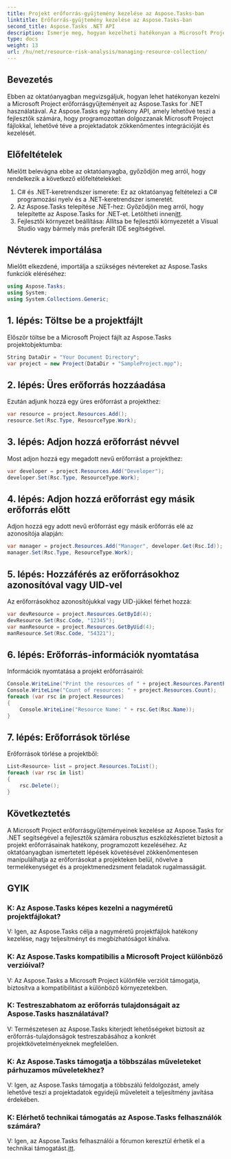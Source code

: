 ```yaml
---
title: Projekt erőforrás-gyűjtemény kezelése az Aspose.Tasks-ban
linktitle: Erőforrás-gyűjtemény kezelése az Aspose.Tasks-ban
second_title: Aspose.Tasks .NET API
description: Ismerje meg, hogyan kezelheti hatékonyan a Microsoft Project erőforrásgyűjteményeit .NET-ben az Aspose.Tasks API használatával. Növelje a termelékenységet és a rugalmasságot.
type: docs
weight: 13
url: /hu/net/resource-risk-analysis/managing-resource-collection/
---
```

## Bevezetés
Ebben az oktatóanyagban megvizsgáljuk, hogyan lehet hatékonyan kezelni a Microsoft Project erőforrásgyűjteményeit az Aspose.Tasks for .NET használatával. Az Aspose.Tasks egy hatékony API, amely lehetővé teszi a fejlesztők számára, hogy programozottan dolgozzanak Microsoft Project fájlokkal, lehetővé téve a projektadatok zökkenőmentes integrációját és kezelését.
## Előfeltételek
Mielőtt belevágna ebbe az oktatóanyagba, győződjön meg arról, hogy rendelkezik a következő előfeltételekkel:
1. C# és .NET-keretrendszer ismerete: Ez az oktatóanyag feltételezi a C# programozási nyelv és a .NET-keretrendszer ismeretét.
2. Az Aspose.Tasks telepítése .NET-hez: Győződjön meg arról, hogy telepítette az Aspose.Tasks for .NET-et. Letöltheti innen[itt](https://releases.aspose.com/tasks/net/).
3. Fejlesztői környezet beállítása: Állítsa be fejlesztői környezetét a Visual Studio vagy bármely más preferált IDE segítségével.

## Névterek importálása
Mielőtt elkezdené, importálja a szükséges névtereket az Aspose.Tasks funkciók eléréséhez:
```csharp
using Aspose.Tasks;
using System;
using System.Collections.Generic;


```

## 1. lépés: Töltse be a projektfájlt
Először töltse be a Microsoft Project fájlt az Aspose.Tasks projektobjektumba:
```csharp
String DataDir = "Your Document Directory";
var project = new Project(DataDir + "SampleProject.mpp");
```
## 2. lépés: Üres erőforrás hozzáadása
Ezután adjunk hozzá egy üres erőforrást a projekthez:
```csharp
var resource = project.Resources.Add();
resource.Set(Rsc.Type, ResourceType.Work);
```
## 3. lépés: Adjon hozzá erőforrást névvel
Most adjon hozzá egy megadott nevű erőforrást a projekthez:
```csharp
var developer = project.Resources.Add("Developer");
developer.Set(Rsc.Type, ResourceType.Work);
```
## 4. lépés: Adjon hozzá erőforrást egy másik erőforrás előtt
Adjon hozzá egy adott nevű erőforrást egy másik erőforrás elé az azonosítója alapján:
```csharp
var manager = project.Resources.Add("Manager", developer.Get(Rsc.Id));
manager.Set(Rsc.Type, ResourceType.Work);
```
## 5. lépés: Hozzáférés az erőforrásokhoz azonosítóval vagy UID-vel
Az erőforrásokhoz azonosítójukkal vagy UID-jükkel férhet hozzá:
```csharp
var devResource = project.Resources.GetById(4);
devResource.Set(Rsc.Code, "12345");
var manResource = project.Resources.GetByUid(4);
manResource.Set(Rsc.Code, "54321");
```
## 6. lépés: Erőforrás-információk nyomtatása
Információk nyomtatása a projekt erőforrásairól:
```csharp
Console.WriteLine("Print the resources of " + project.Resources.ParentProject.Get(Prj.Name) + " project.");
Console.WriteLine("Count of resources: " + project.Resources.Count);
foreach (var rsc in project.Resources)
{
    Console.WriteLine("Resource Name: " + rsc.Get(Rsc.Name));
}
```
## 7. lépés: Erőforrások törlése
Erőforrások törlése a projektből:
```csharp
List<Resource> list = project.Resources.ToList();
foreach (var rsc in list)
{
    rsc.Delete();
}
```

## Következtetés
A Microsoft Project erőforrásgyűjteményeinek kezelése az Aspose.Tasks for .NET segítségével a fejlesztők számára robusztus eszközkészletet biztosít a projekt erőforrásainak hatékony, programozott kezeléséhez. Az oktatóanyagban ismertetett lépések követésével zökkenőmentesen manipulálhatja az erőforrásokat a projekteken belül, növelve a termelékenységet és a projektmenedzsment feladatok rugalmasságát.
## GYIK
### K: Az Aspose.Tasks képes kezelni a nagyméretű projektfájlokat?

V: Igen, az Aspose.Tasks célja a nagyméretű projektfájlok hatékony kezelése, nagy teljesítményt és megbízhatóságot kínálva.

### K: Az Aspose.Tasks kompatibilis a Microsoft Project különböző verzióival?

V: Az Aspose.Tasks a Microsoft Project különféle verzióit támogatja, biztosítva a kompatibilitást a különböző környezetekben.

### K: Testreszabhatom az erőforrás tulajdonságait az Aspose.Tasks használatával?

V: Természetesen az Aspose.Tasks kiterjedt lehetőségeket biztosít az erőforrás-tulajdonságok testreszabásához a konkrét projektkövetelményeknek megfelelően.

### K: Az Aspose.Tasks támogatja a többszálas műveleteket párhuzamos műveletekhez?

V: Igen, az Aspose.Tasks támogatja a többszálú feldolgozást, amely lehetővé teszi a projektadatok egyidejű műveleteit a teljesítmény javítása érdekében.

### K: Elérhető technikai támogatás az Aspose.Tasks felhasználók számára?

 V: Igen, az Aspose.Tasks felhasználói a fórumon keresztül érhetik el a technikai támogatást.[itt](https://forum.aspose.com/c/tasks/15).